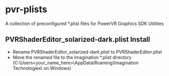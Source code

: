 pvr-plists
==========

A collection of preconfigured *.plist files for PowerVR Graphics SDK Utilities

PVRShaderEditor_solarized-dark.plist Install
--------------
- Rename PVRShaderEditor_solarized-dark.plist to PVRShaderEditor.plist
- Move the renamed file to the Imagination *.plist directory (C:\Users\<your_name_here>\AppData\Roaming\Imagination Technologies\ on Windows)